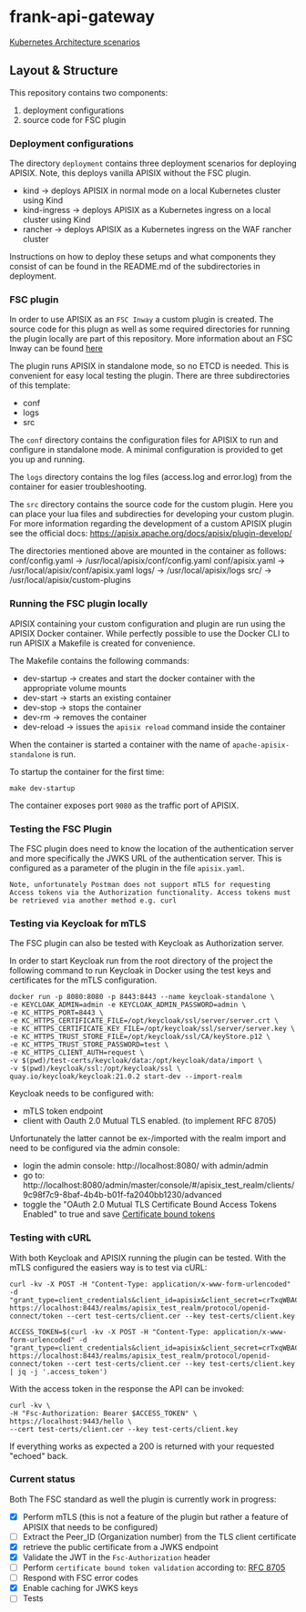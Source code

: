 # frank-api-gateway

[Kubernetes Architecture scenarios](docs/kubernetes-architecture.md)

## Layout & Structure

This repository contains two components:
1) deployment configurations
2) source code for FSC plugin

### Deployment configurations
The directory `deployment` contains three deployment scenarios for deploying APISIX. Note, this deploys vanilla APISIX without the FSC plugin.

- kind -> deploys APISIX in normal mode on a local Kubernetes cluster using Kind
- kind-ingress -> deploys APISIX as a Kubernetes ingress on a local cluster using Kind
- rancher -> deploys APISIX as a Kubernetes ingress on the WAF rancher cluster

Instructions on how to deploy these setups and what components they consist of can be found in the README.md of the subdirectories in deployment. 

### FSC plugin
In order to use APISIX as an `FSC Inway` a custom plugin is created. The source code for this plugn as well as some required directories for running the plugin locally are part of this repository. More information about an FSC Inway can be found [here](docs/nlx/README.md)

The plugin runs APISIX in standalone mode, so no ETCD is needed. This is convenient for easy local testing the plugin.
There are three subdirectories of this template:
- conf
- logs
- src

The `conf` directory contains the configuration files for APISIX to run and configure in standalone mode. A minimal configuration is provided to get you up and running. 

The `logs` directory contains the log files (access.log and error.log) from the container for easier troubleshooting. 

The `src` directory contains the source code for the custom plugin. Here you can place your lua files and subdirecties for developing your custom plugin. For more information regarding the development of a custom APISIX plugin see the official docs: https://apisix.apache.org/docs/apisix/plugin-develop/


The directories mentioned above are mounted in the container as follows:
conf/config.yaml -> /usr/local/apisix/conf/config.yaml
conf/apisix.yaml -> /usr/local/apisix/conf/apisix.yaml
logs/ -> /usr/local/apisix/logs
src/ -> /usr/local/apisix/custom-plugins

### Running the FSC plugin locally 
APISIX containing your custom configuration and plugin are run using the APISIX Docker container. While perfectly possible to use the Docker CLI to run APISIX a Makefile is created for convenience. 

The Makefile contains the following commands:
- dev-startup -> creates and start the docker container with the appropriate volume mounts
- dev-start -> starts an existing container
- dev-stop -> stops the container
- dev-rm -> removes the container
- dev-reload -> issues the `apisix reload` command inside the container

When the container is started a container with the name of `apache-apisix-standalone` is run. 

To startup the container for the first time:
```shell
make dev-startup
```

The container exposes port `9080` as the traffic port of APISIX.

### Testing the FSC Plugin

The FSC plugin does need to know the location of the authentication server and more specifically the JWKS URL of the authentication server. This is configured as a parameter of the plugin in the file `apisix.yaml`.

`Note, unfortunately Postman does not support mTLS for requesting Access tokens via the Authorization functionality. Access tokens must be retrieved via another method e.g. curl` 

### Testing via Keycloak for mTLS
The FSC plugin can also be tested with Keycloak as Authorization server. 

In order to start Keycloak run from the root directory of the project the following command to run Keycloak in Docker using the test keys and certificates for the mTLS configuration.
```shell
docker run -p 8080:8080 -p 8443:8443 --name keycloak-standalone \
-e KEYCLOAK_ADMIN=admin -e KEYCLOAK_ADMIN_PASSWORD=admin \
-e KC_HTTPS_PORT=8443 \
-e KC_HTTPS_CERTIFICATE_FILE=/opt/keycloak/ssl/server/server.crt \
-e KC_HTTPS_CERTIFICATE_KEY_FILE=/opt/keycloak/ssl/server/server.key \
-e KC_HTTPS_TRUST_STORE_FILE=/opt/keycloak/ssl/CA/keyStore.p12 \
-e KC_HTTPS_TRUST_STORE_PASSWORD=test \
-e KC_HTTPS_CLIENT_AUTH=request \
-v $(pwd)/test-certs/keycloak/data:/opt/keycloak/data/import \
-v $(pwd)/keycloak/ssl:/opt/keycloak/ssl \
quay.io/keycloak/keycloak:21.0.2 start-dev --import-realm
```

Keycloak needs to be configured with:
- mTLS token endpoint
- client with Oauth 2.0 Mutual TLS enabled. (to implement RFC 8705)

Unfortunately the latter cannot be ex-/imported with the realm import and need to be configured via the admin console:
- login the admin console: http://localhost:8080/ with admin/admin
- go to: http://localhost:8080/admin/master/console/#/apisix_test_realm/clients/9c98f7c9-8baf-4b4b-b01f-fa2040bb1230/advanced
- toggle the "OAuth 2.0 Mutual TLS Certificate Bound Access Tokens Enabled" to true and save
[Certificate bound tokens](docs/diagrams/Oauth2_mutual_tls_certificate_bound_tokens.png)

### Testing with cURL
With both Keycloak and APISIX running the plugin can be tested. With the mTLS configured the easiers way is to test via cURL:

```shell
curl -kv -X POST -H "Content-Type: application/x-www-form-urlencoded" -d "grant_type=client_credentials&client_id=apisix&client_secret=crTxqWBACD2cnFXn72HUIHmYxrCd7tkz" https://localhost:8443/realms/apisix_test_realm/protocol/openid-connect/token --cert test-certs/client.cer --key test-certs/client.key

ACCESS_TOKEN=$(curl -kv -X POST -H "Content-Type: application/x-www-form-urlencoded" -d "grant_type=client_credentials&client_id=apisix&client_secret=crTxqWBACD2cnFXn72HUIHmYxrCd7tkz" https://localhost:8443/realms/apisix_test_realm/protocol/openid-connect/token --cert test-certs/client.cer --key test-certs/client.key | jq -j '.access_token')
```

With the access token in the response the API can be invoked:
```shell
curl -kv \
-H "Fsc-Authorization: Bearer $ACCESS_TOKEN" \
https://localhost:9443/hello \
--cert test-certs/client.cer --key test-certs/client.key

```

If everything works as expected a 200 is returned with your requested "echoed" back.

### Current status
Both The FSC standard as well the plugin is currently work in progress:
- [x] Perform mTLS (this is not a feature of the plugin but rather a feature of APISIX that needs to be configured)
- [ ] Extract the Peer_ID (Organization number) from the TLS client certificate
- [x] retrieve the public certificate from a JWKS endpoint
- [x] Validate the JWT in the `Fsc-Authorization` header
- [ ] Perform `certificate bound token validation` according to: [RFC 8705](https://www.rfc-editor.org/rfc/rfc8705#name-jwt-certificate-thumbprint-)
- [ ] Respond with FSC error codes
- [x] Enable caching for JWKS keys 
- [ ] Tests
